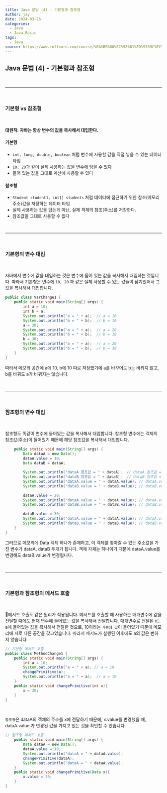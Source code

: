 ```yaml
---
title: Java 문법 (4) - 기본형과 참조형
author: jay
date: 2024-03-26
categories:
  - Java
  - Java_Basic
tags:
  - Java
source: https://www.inflearn.com/course/%EA%B9%80%EC%98%81%ED%95%9C%EC%9D%98-%EC%8B%A4%EC%A0%84-%EC%9E%90%EB%B0%94-%EA%B8%B0%EB%B3%B8%ED%8E%B8
---
```

## **Java 문법 (4) - 기본형과 참조형**


<br />

---

<br/>

### **기본형 vs 참조형**
<br/>

**대원칙: 자바는 항상 변수의 값을 복사해서 대입한다.**

#### **기본형**

- `int, long, double, boolean` 처럼 변수에 사용할 값을 직접 넣을 수 있는 데이터 타입
- `10, 20`과 같이 실제 사용하는 값을 변수에 담을 수 있다
- 들어 있는 값을 그대로 계산에 사용할 수 있다

#### **참조형** 

- `Student student1, int[] students` 처럼 데이터에 접근하기 위한 참조(메모리 주소)값을 저장하는 데이터 타입
- 실제 사용하는 값을 담는게 아닌, 실제 객체의 참조(주소)를 저장한다.
- 참조값을 그대로 사용할 수 없다



<br />

---

<br/>

### **기본형의 변수 대입**
<br/>

자바에서 변수에 값을 대입하는 것은 변수에 들어 있는 값을 복사해서 대입하는 것입니다. 따라서 기본형은 변수에 `10, 20` 과 같은 실제 사용할 수 있는 값들이 담겨있어서 그 값을 복사해서 대입합니다.

```java 
public class VarChange1 {  
    public static void main(String[] args) {  
        int a = 10;  
        int b = a;  
        System.out.println("a = " + a);  // a = 10
        System.out.println("b = " + b);  // b = 10
        a = 20;  
        System.out.println("a = " + a);  // a = 20
        System.out.println("b = " + b);  // b = 10
        b = 30;  
        System.out.println("a = " + a);  // a = 20
        System.out.println("b = " + b);  // b = 30
    }  
}
```

따라서 메모리 공간에 a에 10, b에 10 따로 저장했기에 a를 바꾸어도 b는 바뀌지 않고, b를 바꿔도 a가 바뀌지는 않습니다.


<br />

---

<br/>


### **참조형의 변수 대입**
<br/>

참조형도 똑같이 변수에 들어있는 값을 복사해서 대입합니다. 참조형 변수에는 객체의 참조값(주소)이 들어있기 때문에 해당 참조값을 복사해서 대입합니다.

```java
    public static void main(String[] args) {  
        Data dataA = new Data();  
        dataA.value = 10;  
        Data dataB = dataA;  
  
        System.out.println("dataA 참조값 = " + dataA);  // dataA 참조값 = ref.Data@30f39991        
        System.out.println("dataB 참조값 = " + dataB);  // dataB 참조값 = ref.Data@30f39991  
        System.out.println("dataA.value = " + dataA.value); // dataA.value = 10  
        System.out.println("dataB.value = " + dataB.value); // dataB.value = 10  
  
        dataA.value = 20;  
        System.out.println("dataA.value = " + dataA.value); // dataA.value = 20  
        System.out.println("dataB.value = " + dataB.value); // dataB.value = 20  
  
        dataB.value = 30;  
        System.out.println("dataA.value = " + dataA.value); // dataA.value = 30  
        System.out.println("dataB.value = " + dataB.value); // dataB.value = 30  
    }  
}
```

그러므로 메모리에 Data 객체 하나가 존재하고, 이 객체를 찾아갈 수 있는 주소값을 가진 변수가 dataA, dataB 두개가 됩니다. 객체 자체는 하나이기 때문에 dataA.value를 변경해도 dataB.value가 변경됩니다.


<br />

---

<br/>

### **기본형과 참조형의 메서드 호출**
<br/>

메서드 호출도 같은 원리가 적용됩니다. 메서드를 호출할 때 사용하는 매개변수에 값을 전달할 때에도 현재 변수에 들어있는 값을 복사해서 전달합니다. 
매개변수로 전달된 x는 a에 들어있는 값을 복사해서 전달한 것으로, 10이라는 `기본형 값`이 들어있기 때문에 메모리에 서로 다른 공간을 갖고있습니다. 따라서 메서드가 실행된 이후에도 a의 값은 변하지 않습니다.

```java
// 기본형 메서드 호출
public class MethodChange1 {  
    public static void main(String[] args) {  
        int a = 10;  
        System.out.println("a = " + a); // a = 10
        changePrimitive(a);  
        System.out.println("a = " + a);  // a = 10
    }  
    public static void changePrimitive(int x){  
        x = 20;  
    }  
}
```

<br/>

`참조형`은 dataA의 객체의 주소를 x에 전달하기 때문에, x.value를 변경했을 때, dataA.value 가 변경된 값을 가지고 있는 것을 확인할 수 있습니다.

```java
// 참조형 메서드 호출
    public static void main(String[] args) {  
        Data dataA = new Data();  
        dataA.value = 10;  
        System.out.println("dataA = " + dataA.value);  
        changePrimitive(dataA);  
        System.out.println("dataA = " + dataA.value);  
    }  
    public static void changePrimitive(Data x){  
        x.value = 20;  
    }  
}
```

